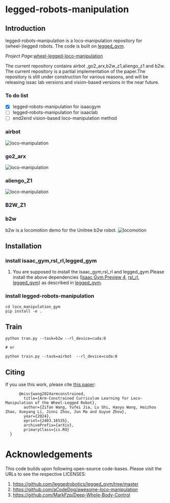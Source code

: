 # legged-robots-manipulation
## Introduction
legged-robots-manipulation is a loco-manipulation repository for (wheel-)legged robots. The code is built on  [legged_gym](https://github.com/leggedrobotics/legged_gym/tree/master). 

*Project Page*:[wheel-legged-loco-manipulation](https://acodedog.github.io/wheel-legged-loco-manipulation/)

The current repository contains airbot ,go2_arx,b2w_z1,aliengo_z1 and b2w. The current repository is a partial implementation of the paper.The repository is still under construction for various reasons, and will be releasing issac lab versions and vision-based versions in the near future.

### To do list

- [x] legged-robots-manipulation for isaacgym 
- [ ] legged-robots-manipulation for isaaclab
- [ ] end2end vision-based loco-manipulation method

### airbot

![loco-manipulation](https://github.com/aCodeDog/legged-robots-manipulation/blob/master/loco_manipulation_gym/resources/pictures/airbot_demo.gif)

### go2_arx

![loco-manipulation](https://github.com/aCodeDog/legged-robots-manipulation/blob/master/loco_manipulation_gym/resources/pictures/go2_arx.gif)
### aliengo_Z1
![loco-manipulation](https://github.com/aCodeDog/legged-robots-manipulation/blob/master/loco_manipulation_gym/resources/pictures/aliengo_z1.gif)
### B2W_Z1
### b2w
b2w is a locomotion demo for the Unitree b2w robot.
![locomotion](https://github.com/aCodeDog/legged-robots-manipulation/blob/master/loco_manipulation_gym/resources/pictures/b2w_demo.gif)

## Installation

### install isaac_gym,rsl_rl,legged_gym

1. You are supposed to install the isaac_gym,rsl_rl and legged_gym.Please install the above dependencies ([Isaac Gym Preview 4](https://developer.nvidia.com/isaac-gym), [rsl_rl](https://github.com/leggedrobotics/rsl_rl), [legged_gym](https://github.com/leggedrobotics/legged_gym/tree/master)) as described in [legged_gym](https://github.com/leggedrobotics/legged_gym/tree/master).




### install legged-robots-manipulation


```
cd loco_manipulation_gym
pip install -e .

```


## Train
```
python tran.py --task=b2w --rl_device=cuda:0

# or

python train.py --task=airbot  --rl_device=cuda:0 

 ```

## Citing

If you use this work, please cite [this paper](https://arxiv.org/abs/2403.16535):

```text
      @misc{wang2024armconstrained,
        title={Arm-Constrained Curriculum Learning for Loco-Manipulation of the Wheel-Legged Robot}, 
        author={Zifan Wang, Yufei Jia, Lu Shi, Haoyu Wang, Haizhou Zhao, Xueyang Li, Jinni Zhou, Jun Ma and Guyue Zhou},
        year={2024},
        eprint={2403.16535},
        archivePrefix={arXiv},
        primaryClass={cs.RO}
  }
```

# Acknowledgements
This code builds upon following open-source code-bases. Please visit the URLs to see the respective LICENSES:

1. https://github.com/leggedrobotics/legged_gym/tree/master
2. https://github.com/aCodeDog/awesome-loco-manipulation
3. https://github.com/MarkFzp/Deep-Whole-Body-Control